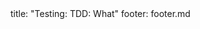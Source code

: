 <frontmatter>
title: "Testing: TDD: What"
footer: footer.md
</frontmatter>

<include src="unit-inPage-asFlat.md" boilerplate />